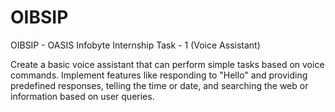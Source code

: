 # OIBSIP

OIBSIP - OASIS Infobyte Internship
Task - 1 (Voice Assistant)

Create a basic voice assistant that can perform simple tasks based on voice commands. Implement features like responding to "Hello" and providing predefined responses, telling the time or date, and searching the web or information based on user queries.
